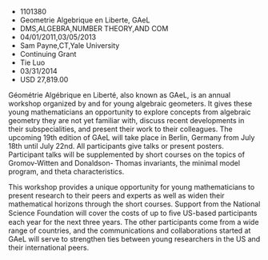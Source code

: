 
* 1101380
* Geometrie Algebrique en Liberte, GAeL
* DMS,ALGEBRA,NUMBER THEORY,AND COM
* 04/01/2011,03/05/2013
* Sam Payne,CT,Yale University
* Continuing Grant
* Tie Luo
* 03/31/2014
* USD 27,819.00

Géométrie Algébrique en Liberté, also known as GAeL, is an annual workshop
organized by and for young algebraic geometers. It gives these young
mathematicians an opportunity to explore concepts from algebraic geometry they
are not yet familiar with, discuss recent developments in their subspecialities,
and present their work to their colleagues. The upcoming 19th edition of GAeL
will take place in Berlin, Germany from July 18th until July 22nd. All
participants give talks or present posters. Participant talks will be
supplemented by short courses on the topics of Gromov-Witten and Donaldson-
Thomas invariants, the minimal model program, and theta characteristics.

This workshop provides a unique opportunity for young mathematicians to present
research to their peers and experts as well as widen their mathematical horizons
through the short courses. Support from the National Science Foundation will
cover the costs of up to &#64257;ve US-based participants each year for the next
three years. The other participants come from a wide range of countries, and the
communications and collaborations started at GAeL will serve to strengthen ties
between young researchers in the US and their international peers.
